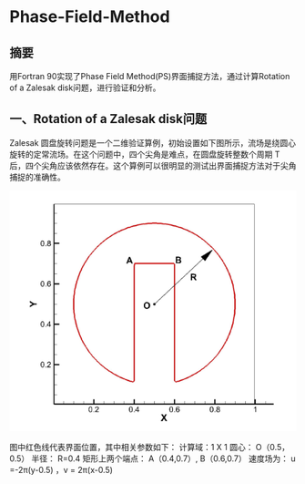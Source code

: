 # Phase-Field-Method
## 摘要
用Fortran 90实现了Phase Field Method(PS)界面捕捉方法，通过计算Rotation of a Zalesak disk问题，进行验证和分析。

## 一、Rotation of a Zalesak disk问题
Zalesak 圆盘旋转问题是一个二维验证算例，初始设置如下图所示，流场是绕圆心旋转的定常流场。在这个问题中，四个尖角是难点，在圆盘旋转整数个周期 T 后，四个尖角应该依然存在。这个算例可以很明显的测试出界面捕捉方法对于尖角捕捉的准确性。

![](https://github.com/KhalilWong/Phase-Field-Method/blob/master/%E5%9B%BE%E7%89%871.png?raw=true)

 图中红色线代表界面位置，其中相关参数如下：
     计算域：1 X 1
     圆心： O（0.5，0.5）
     半径： R=0.4
     矩形上两个端点： A（0.4,0.7）, B（0.6,0.7）
     速度场为： u =-2π(y-0.5) ，v = 2π(x-0.5)
